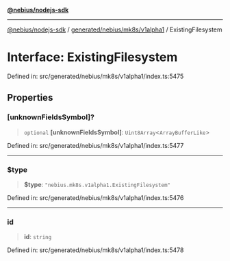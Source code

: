 [**@nebius/nodejs-sdk**](../../../../../README.md)

---

[@nebius/nodejs-sdk](../../../../../README.md) / [generated/nebius/mk8s/v1alpha1](../README.md) / ExistingFilesystem

# Interface: ExistingFilesystem

Defined in: src/generated/nebius/mk8s/v1alpha1/index.ts:5475

## Properties

### \[unknownFieldsSymbol\]?

> `optional` **\[unknownFieldsSymbol\]**: `Uint8Array`\<`ArrayBufferLike`\>

Defined in: src/generated/nebius/mk8s/v1alpha1/index.ts:5477

---

### $type

> **$type**: `"nebius.mk8s.v1alpha1.ExistingFilesystem"`

Defined in: src/generated/nebius/mk8s/v1alpha1/index.ts:5476

---

### id

> **id**: `string`

Defined in: src/generated/nebius/mk8s/v1alpha1/index.ts:5478
